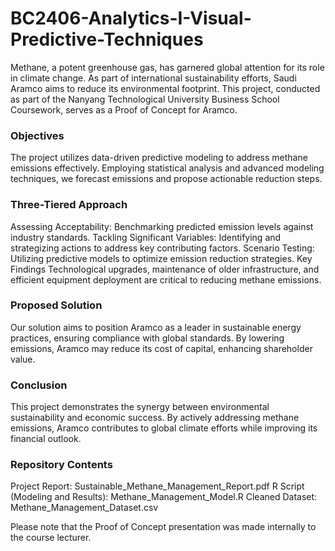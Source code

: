 # BC2406-Analytics-I-Visual-Predictive-Techniques

Methane, a potent greenhouse gas, has garnered global attention for its role in climate change. As part of international sustainability efforts, Saudi Aramco aims to reduce its environmental footprint. This project, conducted as part of the Nanyang Technological University Business School Coursework, serves as a Proof of Concept for Aramco.

### Objectives
The project utilizes data-driven predictive modeling to address methane emissions effectively. Employing statistical analysis and advanced modeling techniques, we forecast emissions and propose actionable reduction steps.

### Three-Tiered Approach
Assessing Acceptability: Benchmarking predicted emission levels against industry standards.
Tackling Significant Variables: Identifying and strategizing actions to address key contributing factors.
Scenario Testing: Utilizing predictive models to optimize emission reduction strategies.
Key Findings
Technological upgrades, maintenance of older infrastructure, and efficient equipment deployment are critical to reducing methane emissions.

### Proposed Solution
Our solution aims to position Aramco as a leader in sustainable energy practices, ensuring compliance with global standards. By lowering emissions, Aramco may reduce its cost of capital, enhancing shareholder value.

### Conclusion
This project demonstrates the synergy between environmental sustainability and economic success. By actively addressing methane emissions, Aramco contributes to global climate efforts while improving its financial outlook.

### Repository Contents
Project Report: Sustainable_Methane_Management_Report.pdf
R Script (Modeling and Results): Methane_Management_Model.R
Cleaned Dataset: Methane_Management_Dataset.csv

Please note that the Proof of Concept presentation was made internally to the course lecturer.
